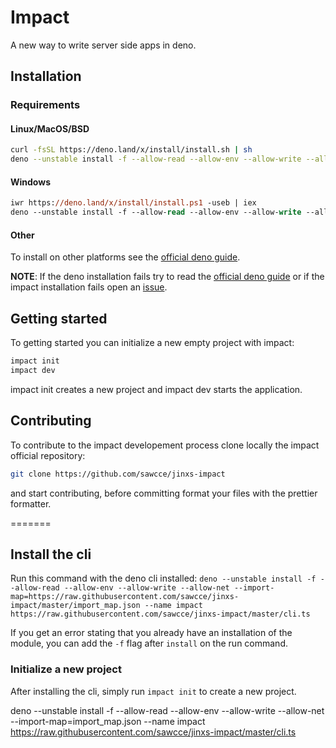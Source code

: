# Impact
A new way to write server side apps in deno.

## Installation
### Requirements
#### Linux/MacOS/BSD
```bash
curl -fsSL https://deno.land/x/install/install.sh | sh
deno --unstable install -f --allow-read --allow-env --allow-write --allow-net --import-map=import_map.json --name impact https://raw.githubusercontent.com/sawcce/jinxs-impact/master/cli.ts
```

#### Windows
```ps
iwr https://deno.land/x/install/install.ps1 -useb | iex
deno --unstable install -f --allow-read --allow-env --allow-write --allow-net --import-map=import_map.json --name impact https://raw.githubusercontent.com/sawcce/jinxs-impact/master/cli.ts
```

#### Other
To install on other platforms see the [official deno
guide](https://deno.land/manual@v1.19.0/getting_started/installation).

**NOTE**: If the deno installation fails try to read the [official deno
guide](https://deno.land/manual@v1.19.0/getting_started/installation) or if the
impact installation fails open an
[issue](https://github.com/sawcce/jinxs-impact/issues).

## Getting started
To getting started you can initialize a new empty project with impact:
```bash
impact init
impact dev
```
impact init creates a new project and impact dev starts the application.

## Contributing

To contribute to the impact developement process clone locally the impact official repository:
```bash
git clone https://github.com/sawcce/jinxs-impact
```

and start contributing, before committing format your files with the prettier formatter.

=======
## Install the cli

Run this command with the deno cli installed:
`deno --unstable install -f --allow-read --allow-env --allow-write --allow-net --import-map=https://raw.githubusercontent.com/sawcce/jinxs-impact/master/import_map.json --name impact https://raw.githubusercontent.com/sawcce/jinxs-impact/master/cli.ts`

If you get an error stating that you already have an installation of the module, you can add the `-f` flag after `install` on the run command.

### Initialize a new project
After installing the cli, simply run `impact init` to create a new project.

deno --unstable install -f --allow-read --allow-env --allow-write --allow-net --import-map=import_map.json --name impact https://raw.githubusercontent.com/sawcce/jinxs-impact/master/cli.ts